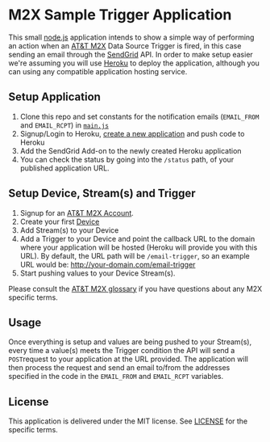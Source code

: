 M2X Sample Trigger Application
==============================

This small [node.js](http://nodejs.org/) application intends to show a simple way of performing an action when an [AT&T M2X](https://m2x.att.com) Data Source Trigger is fired, in this case sending an email through the [SendGrid](http://sendgrid.com/) API. In order to make setup easier we're assuming you will use [Heroku](http://heroku.com/) to deploy the application, although you can using any compatible application hosting service.


## Setup Application

1. Clone this repo and set constants for the notification emails (`EMAIL_FROM` and `EMAIL_RCPT`) in [`main.js`](https://github.com/attm2x/sample-trigger-app/blob/master/main.js)
2. Signup/Login to Heroku, [create a new application](https://devcenter.heroku.com/articles/quickstart) and push code to Heroku
3. Add the SendGrid Add-on to the newly created Heroku application
4. You can check the status by going into the `/status` path, of your published application URL.


## Setup Device, Stream(s) and Trigger

1. Signup for an [AT&T M2X Account](https://m2x.att.com/signup).
2. Create your first [Device](https://m2x.att.com/devices)
3. Add Stream(s) to your Device
4. Add a Trigger to your Device and point the callback URL to the domain where your application will be hosted (Heroku will provide you with this URL). By default, the URL path will be `/email-trigger`, so an example URL would be: http://your-domain.com/email-trigger
5. Start pushing values to your Device Stream(s).

Please consult the [AT&T M2X glossary](https://m2x.att.com/developer/documentation/v2/glossary) if you have questions about any M2X specific terms.


## Usage

Once everything is setup and values are being pushed to your Stream(s), every time a value(s) meets the Trigger condition the API will send a `POST`request to your application at the URL provided. The application will then process the request and send an email to/from the addresses specified in the code in the `EMAIL_FROM` and `EMAIL_RCPT` variables.


## License

This application is delivered under the MIT license. See [LICENSE](LICENSE) for the specific terms.
